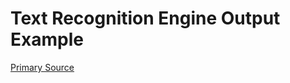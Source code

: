# Text Recognition Engine Output Example

[](vtn-standard.example.json ':include :type=code javascript')

[Primary Source](https://github.com/veritone/core-graphql-server/blob/master/dal/taskOutputConversionUtil.js#L228)
